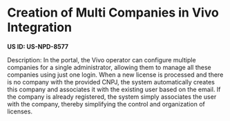 # Creation of Multi Companies in Vivo Integration

**US ID: US-NPD-8577**

Description: In the portal, the Vivo operator can configure multiple companies for a single administrator, allowing them to manage all these companies using just one login. When a new license is processed and there is no company with the provided CNPJ, the system automatically creates this company and associates it with the existing user based on the email. If the company is already registered, the system simply associates the user with the company, thereby simplifying the control and organization of licenses.
